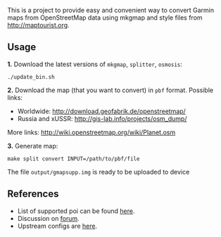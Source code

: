 This is a project to provide easy and convenient way to convert Garmin 
maps from OpenStreetMap data using mkgmap and style files from 
<http://maptourist.org>.


## Usage

**1.** Download the latest versions of `mkgmap`, `splitter`, `osmosis`:

```
./update_bin.sh
```

**2.** Download the map (that you want to convert) in `pbf` format. Possible links:
  - Worldwide: <http://download.geofabrik.de/openstreetmap/>
  - Russia and xUSSR: <http://gis-lab.info/projects/osm_dump/>

More links: <http://wiki.openstreetmap.org/wiki/Planet.osm>


**3.** Generate map:

```
make split convert INPUT=/path/to/pbf/file
```

The file `output/gmapsupp.img` is ready to be uploaded to device


## References

- List of supported poi can be found [here](features/).
- Discussion on [forum](http://forum.openstreetmap.org/viewtopic.php?id=13875).
- Upstream configs are [here](http://maptourist.org/files/myConfigs/).
